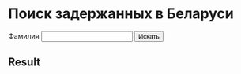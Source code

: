 <script src="https://code.jquery.com/jquery-3.2.1.min.js"></script>
<script src="js/demo.js"></script>
 
# Поиск задержанных в Беларуси
 
<form id="target">
  <label>Фамилия</label>
  <input id="surname" type="text">
  <button id="search_submit" type="button">Искать</button>
</form>

## Result
<div id="result"></div>